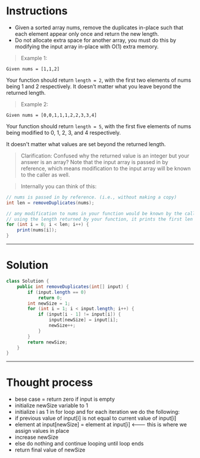 # Instructions

* Given a sorted array nums, remove the duplicates in-place such that each element appear only once and return the new length.
* Do not allocate extra space for another array, you must do this by modifying the input array in-place with O(1) extra memory.

> Example 1:

`Given nums = [1,1,2]`

Your function should return `length = 2`, with the first two elements of nums being 1 and 2 respectively.
It doesn't matter what you leave beyond the returned length.

>Example 2:

`Given nums = [0,0,1,1,1,2,2,3,3,4]`

Your function should return `length = 5`, with the first five elements of nums being modified to 0, 1, 2, 3, and 4 respectively.

It doesn't matter what values are set beyond the returned length.
> Clarification:
Confused why the returned value is an integer but your answer is an array?
Note that the input array is passed in by reference, which means modification to the input array will be known to the caller as well.

>Internally you can think of this:
```java
// nums is passed in by reference. (i.e., without making a copy)
int len = removeDuplicates(nums);

// any modification to nums in your function would be known by the caller.
// using the length returned by your function, it prints the first len elements.
for (int i = 0; i < len; i++) {
    print(nums[i]);
}
```
***
# Solution 
``` java
class Solution {
    public int removeDuplicates(int[] input) {
        if (input.length == 0)
            return 0;
        int newSize = 1;
        for (int i = 1; i < input.length; i++) {
            if (input[i - 1] != input[i]) {
                input[newSize] = input[i];
                newSize++;
            }
        }
        return newSize;
    }
}
```
***
# Thought process

* bese case = return zero if input is empty
* initialize newSize variable to 1 
* initialize i as 1 in for loop and for each iteration we do the following:
* if previous value of input[i] is not equal to current value of input[i]
* element at input[newSize] = element at input[i] <--- this is where we assign values in place
* increase newSize
* else do nothing and continue looping until loop ends
* return final value of newSize 
